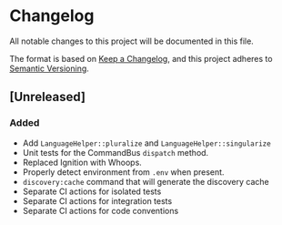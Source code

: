 # Changelog

All notable changes to this project will be documented in this file.

The format is based on [Keep a Changelog](https://keepachangelog.com/en/1.1.0/),
and this project adheres to [Semantic Versioning](https://semver.org/spec/v2.0.0.html).

## [Unreleased]

### Added

- Add `LanguageHelper::pluralize` and `LanguageHelper::singularize`
- Unit tests for the CommandBus `dispatch` method.
- Replaced Ignition with Whoops.
- Properly detect environment from `.env` when present.
- `discovery:cache` command that will generate the discovery cache
- Separate CI actions for isolated tests
- Separate CI actions for integration tests
- Separate CI actions for code conventions
